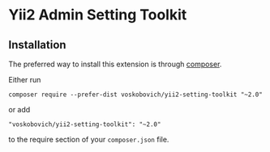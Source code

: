 Yii2 Admin Setting Toolkit
================================

Installation
------------

The preferred way to install this extension is through [composer](http://getcomposer.org/download/).

Either run

```
composer require --prefer-dist voskobovich/yii2-setting-toolkit "~2.0"
```

or add

```
"voskobovich/yii2-setting-toolkit": "~2.0"
```

to the require section of your `composer.json` file.